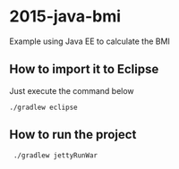 # 2015-java-bmi
Example using Java EE to calculate the BMI

## How to import it to Eclipse
Just execute the command below

```./gradlew eclipse```

## How to run the project
``` ./gradlew jettyRunWar```

